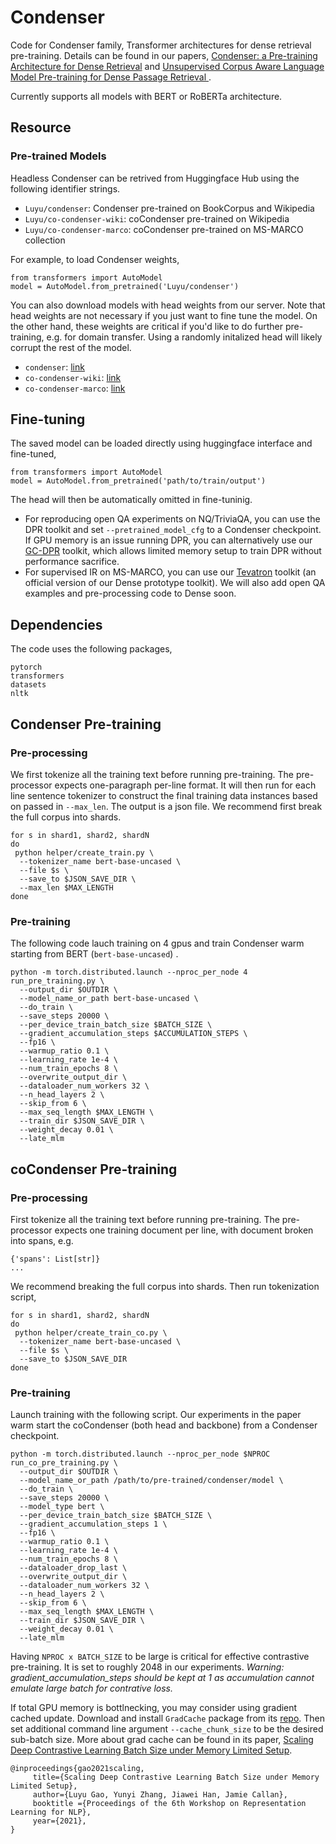 # Condenser
Code for Condenser family, Transformer architectures for dense retrieval pre-training. Details can be found in our papers, [Condenser: a Pre-training Architecture for Dense Retrieval](https://arxiv.org/abs/2104.08253) and [Unsupervised Corpus Aware Language Model Pre-training for Dense Passage Retrieval
](https://arxiv.org/abs/2108.05540).


Currently supports all models with BERT or RoBERTa architecture.

## Resource
### Pre-trained Models
Headless Condenser can be retrived from Huggingface Hub using the following identifier strings.
- `Luyu/condenser`: Condenser pre-trained on BookCorpus and Wikipedia 
- `Luyu/co-condenser-wiki`: coCondenser pre-trained on Wikipedia 
- `Luyu/co-condenser-marco`: coCondenser pre-trained on MS-MARCO collection

For example, to load Condenser weights,
```
from transformers import AutoModel
model = AutoModel.from_pretrained('Luyu/condenser')
```

You can also download models with head weights from our server. Note that head weights are not necessary if you just want to fine tune the model. On the other hand, these weights are critical if you'd like to do further pre-training, e.g. for domain transfer. Using a randomly initalized head will likely corrupt the rest of the model. 
- `condenser`: [link](https://boston.lti.cs.cmu.edu/luyug/condenser/condenser.tar.gz)
- `co-condenser-wiki`: [link](https://boston.lti.cs.cmu.edu/luyug/co-condenser/co-condenser-wiki.tar.gz)
- `co-condenser-marco`: [link](https://boston.lti.cs.cmu.edu/luyug/co-condenser/co-condenser-marco.tar.gz)

## Fine-tuning
The saved model can be loaded directly using huggingface interface and fine-tuned,
```
from transformers import AutoModel
model = AutoModel.from_pretrained('path/to/train/output')
```
The head will then be automatically omitted in fine-tuninig.

- For reproducing open QA experiments on NQ/TriviaQA, you can use the DPR toolkit and set `--pretrained_model_cfg` to a Condenser checkpoint. If GPU memory is an issue running DPR, you can alternatively use our [GC-DPR](https://github.com/luyug/GC-DPR) toolkit, which allows limited memory setup to train DPR without performance sacrifice.
- For supervised IR on MS-MARCO, you can use our [Tevatron](https://github.com/texttron/tevatron/tree/main/examples/coCondenser-marco) toolkit (an official version of our Dense prototype toolkit). We will also add open QA examples and pre-processing code to Dense soon.

## Dependencies
The code uses the following packages,
```
pytorch
transformers
datasets
nltk
```

## Condenser Pre-training
### Pre-processing
We first tokenize all the training text before running pre-training. The pre-processor expects one-paragraph per-line format. It will then run for each line sentence tokenizer to construct the final training data instances based on passed in `--max_len`. The output is a json file. We recommend first break the full corpus into shards.
```
for s in shard1, shard2, shardN
do
 python helper/create_train.py \
  --tokenizer_name bert-base-uncased \
  --file $s \
  --save_to $JSON_SAVE_DIR \
  --max_len $MAX_LENGTH
done
```
### Pre-training
The following code lauch training on 4 gpus and train Condenser warm starting from BERT (`bert-base-uncased`) .
```
python -m torch.distributed.launch --nproc_per_node 4 run_pre_training.py \
  --output_dir $OUTDIR \
  --model_name_or_path bert-base-uncased \
  --do_train \
  --save_steps 20000 \
  --per_device_train_batch_size $BATCH_SIZE \
  --gradient_accumulation_steps $ACCUMULATION_STEPS \
  --fp16 \
  --warmup_ratio 0.1 \
  --learning_rate 1e-4 \
  --num_train_epochs 8 \
  --overwrite_output_dir \
  --dataloader_num_workers 32 \
  --n_head_layers 2 \
  --skip_from 6 \
  --max_seq_length $MAX_LENGTH \
  --train_dir $JSON_SAVE_DIR \
  --weight_decay 0.01 \
  --late_mlm
```

## coCondenser Pre-training
### Pre-processing
First tokenize all the training text before running pre-training. The pre-processor expects one training document per line, with document broken into spans, e.g.
```
{'spans': List[str]}
...
```
We recommend breaking the full corpus into shards. Then run tokenization script,
```
for s in shard1, shard2, shardN
do
 python helper/create_train_co.py \
  --tokenizer_name bert-base-uncased \
  --file $s \
  --save_to $JSON_SAVE_DIR
done
```
### Pre-training
Launch training with the following script. Our experiments in the paper warm start the coCondenser (both head and backbone) from a Condenser checkpoint.
```
python -m torch.distributed.launch --nproc_per_node $NPROC run_co_pre_training.py \
  --output_dir $OUTDIR \
  --model_name_or_path /path/to/pre-trained/condenser/model \
  --do_train \
  --save_steps 20000 \
  --model_type bert \
  --per_device_train_batch_size $BATCH_SIZE \
  --gradient_accumulation_steps 1 \
  --fp16 \
  --warmup_ratio 0.1 \
  --learning_rate 1e-4 \
  --num_train_epochs 8 \
  --dataloader_drop_last \
  --overwrite_output_dir \
  --dataloader_num_workers 32 \
  --n_head_layers 2 \
  --skip_from 6 \
  --max_seq_length $MAX_LENGTH \
  --train_dir $JSON_SAVE_DIR \
  --weight_decay 0.01 \
  --late_mlm
```
Having `NPROC x BATCH_SIZE` to be large is critical for effective contrastive pre-training. It is set to roughly 2048 in our experiments.
*Warning: gradient_accumulation_steps should be kept at 1 as accumulation cannot emulate large batch for contrative loss.*

If total GPU memory is bottlnecking, you may consider using gradient cached update. Download and install `GradCache` package from its [repo](https://github.com/luyug/GradCache). Then set additional command line argument `--cache_chunk_size` to be the desired sub-batch size. More about grad cache can be found in its paper, [Scaling Deep Contrastive Learning Batch Size under Memory Limited Setup](https://arxiv.org/abs/2101.06983).
```
@inproceedings{gao2021scaling,
     title={Scaling Deep Contrastive Learning Batch Size under Memory Limited Setup},
     author={Luyu Gao, Yunyi Zhang, Jiawei Han, Jamie Callan},
     booktitle ={Proceedings of the 6th Workshop on Representation Learning for NLP},
     year={2021},
}
```
